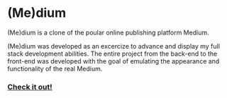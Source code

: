 # (Me)dium

(Me)dium is a clone of the poular online publishing platform Medium.

(Me)dium was developed as an excercize to advance and display my full stack development abilities. The entire project from the back-end to
the front-end was developed with the goal of emulating the appearance and functionality of the real Medium.

### [Check it out!](https://medium-ian-farr.herokuapp.com/#/)
